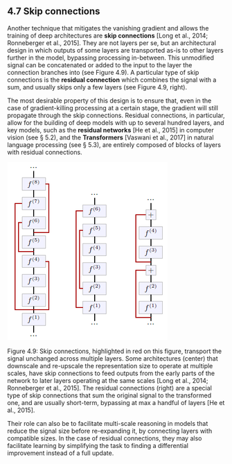 ## 4.7    Skip connections

Another technique that mitigates the vanishing gradient and allows the training of deep architectures are **skip connections** [Long et al., 2014; Ronneberger et al., 2015]. They are not layers per se, but an architectural design in which outputs of some layers are transported as-is to other layers further in the model, bypassing processing in-between. This unmodified signal can be concatenated or added to the input to the layer the connection branches into (see Figure 4.9). A particular type of skip connections is the **residual connection** which combines the signal with a sum, and usually skips only a few layers (see Figure 4.9, right).

The most desirable property of this design is to ensure that, even in the case of gradient-killing processing at a certain stage, the gradient will still propagate through the skip connections. Residual connections, in particular, allow for the building of deep models with up to several hundred layers, and key models, such as the **residual networks** [He et al., 2015] in computer vision (see § 5.2), and the **Transformers** [Vaswani et al., 2017] in natural language processing (see § 5.3), are entirely composed of blocks of layers with residual connections. 

![image-20230618155116677](media1/image-20230618155116677.png)

Figure 4.9: Skip connections, highlighted in red on this figure, transport the signal unchanged across multiple layers. Some architectures (center) that downscale and re-upscale the representation size to operate at multiple scales, have skip connections to feed outputs from the early parts of the network to later layers operating at the same scales [Long et al., 2014; Ronneberger et al., 2015]. The residual connections (right) are a special type of skip connections that sum the original signal to the transformed one, and are usually short-term, bypassing at max a handful of layers [He et al., 2015].

Their role can also be to facilitate multi-scale reasoning in models that reduce the signal size before re-expanding it, by connecting layers with compatible sizes. In the case of residual connections, they may also facilitate learning by simplifying the task to finding a differential improvement instead of a full update.
